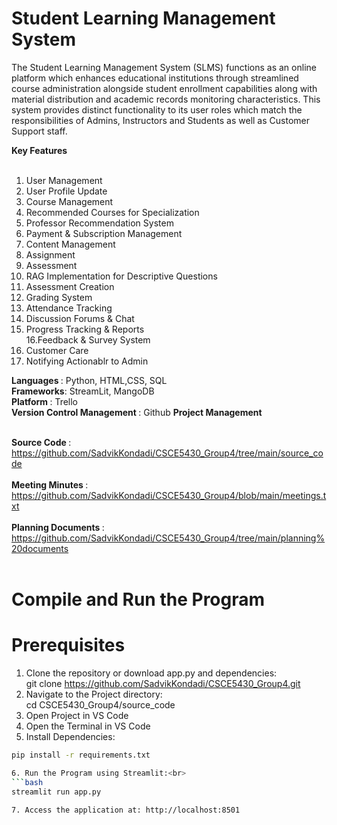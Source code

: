 # Student Learning Management System <br>
The Student Learning Management System (SLMS) functions as an online platform which
enhances educational institutions through streamlined course administration alongside
student enrollment capabilities along with material distribution and academic records
monitoring characteristics. This system provides distinct functionality to its user roles which
match the responsibilities of Admins, Instructors and Students as well as Customer Support
staff.<br>

<b> Key Features </b> <br> <br>

1. User Management <br>
2. User Profile Update <br>
3. Course Management <br>
4. Recommended Courses for Specialization <br>
5. Professor Recommendation System <br>
6. Payment & Subscription Management <br>
7. Content Management <br>
8. Assignment <br>
9. Assessment <br>
10. RAG Implementation for Descriptive Questions <br>
11. Assessment Creation <br>
12. Grading System <br>
13. Attendance Tracking <br>
14. Discussion Forums & Chat <br>
15. Progress Tracking & Reports <br>
16.Feedback & Survey System <br>
17. Customer Care <br>
18. Notifying Actionablr to Admin <br>

<b> Languages </b>: Python, HTML,CSS, SQL <br>
<b> Frameworks</b>: StreamLit, MangoDB <br>
<b> Platform </b>: Trello <br>
<b> Version Control Management </b>: Github <b>Project Management </b> <br> <br>

<b> Source Code </b>: https://github.com/SadvikKondadi/CSCE5430_Group4/tree/main/source_code <br> <br>
<b> Meeting Minutes </b>: https://github.com/SadvikKondadi/CSCE5430_Group4/blob/main/meetings.txt <br> <br>
<b> Planning Documents </b>: https://github.com/SadvikKondadi/CSCE5430_Group4/tree/main/planning%20documents <br> <br> 

# Compile and Run the Program <br> 
# Prerequisites <br>
1. Clone the repository or download app.py and dependencies:<br>
git clone https://github.com/SadvikKondadi/CSCE5430_Group4.git <br> 
2. Navigate to the Project directory: <br>
cd CSCE5430_Group4/source_code
3. Open Project in VS Code <br>
4. Open the Terminal in VS Code <br>
5. Install Dependencies: <br>
```bash
pip install -r requirements.txt 

6. Run the Program using Streamlit:<br>
```bash
streamlit run app.py 

7. Access the application at: http://localhost:8501



